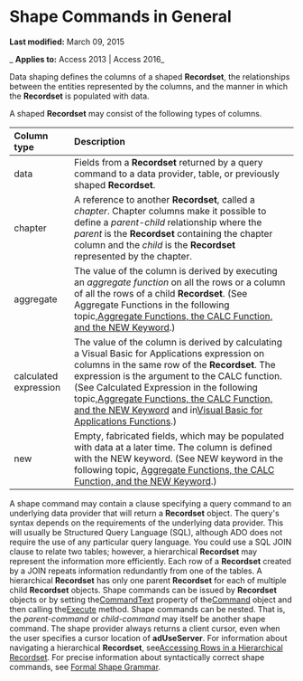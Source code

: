 
# Shape Commands in General

 **Last modified:** March 09, 2015

 _ **Applies to:** Access 2013 | Access 2016_

Data shaping defines the columns of a shaped  **Recordset**, the relationships between the entities represented by the columns, and the manner in which the **Recordset** is populated with data.

A shaped  **Recordset** may consist of the following types of columns.


|**Column type**|**Description**|
|:-----|:-----|
|data|Fields from a  **Recordset** returned by a query command to a data provider, table, or previously shaped **Recordset**.|
|chapter|A reference to another  **Recordset**, called a _chapter_. Chapter columns make it possible to define a _parent-child_ relationship where the _parent_ is the **Recordset** containing the chapter column and the _child_ is the **Recordset** represented by the chapter.|
|aggregate|The value of the column is derived by executing an  _aggregate function_ on all the rows or a column of all the rows of a child **Recordset**. (See Aggregate Functions in the following topic,[Aggregate Functions, the CALC Function, and the NEW Keyword](c91fef19-bf41-8d04-f195-5470fb18393f.md).)|
|calculated expression|The value of the column is derived by calculating a Visual Basic for Applications expression on columns in the same row of the  **Recordset**. The expression is the argument to the CALC function. (See Calculated Expression in the following topic,[Aggregate Functions, the CALC Function, and the NEW Keyword](c91fef19-bf41-8d04-f195-5470fb18393f.md) and in[Visual Basic for Applications Functions](482b1236-0051-8737-b8f8-e29e9223a739.md).)|
|new|Empty, fabricated fields, which may be populated with data at a later time. The column is defined with the NEW keyword. (See NEW keyword in the following topic, [Aggregate Functions, the CALC Function, and the NEW Keyword](c91fef19-bf41-8d04-f195-5470fb18393f.md).)|
A shape command may contain a clause specifying a query command to an underlying data provider that will return a  **Recordset** object. The query's syntax depends on the requirements of the underlying data provider. This will usually be Structured Query Language (SQL), although ADO does not require the use of any particular query language.
You could use a SQL JOIN clause to relate two tables; however, a hierarchical  **Recordset** may represent the information more efficiently. Each row of a **Recordset** created by a JOIN repeats information redundantly from one of the tables. A hierarchical **Recordset** has only one parent **Recordset** for each of multiple child **Recordset** objects.
Shape commands can be issued by  **Recordset** objects or by setting the[CommandText](0debec1c-068f-0aea-fce8-e61aa39c5907.md) property of the[Command](64f4ef03-f858-c004-b891-0c96d13a5e6e.md) object and then calling the[Execute](http://msdn.microsoft.com/library/01812c8c-403e-4428-23f6-86bda747bd0e%28Office.15%29.aspx) method.
Shape commands can be nested. That is, the  _parent-command_ or _child-command_ may itself be another shape command.
The shape provider always returns a client cursor, even when the user specifies a cursor location of  **adUseServer**.
For information about navigating a hierarchical  **Recordset**, see[Accessing Rows in a Hierarchical Recordset](db59b152-b780-539c-17ef-462e8adfb26e.md).
For precise information about syntactically correct shape commands, see [Formal Shape Grammar](a3220569-8804-3dc3-7f9f-b4f8cdab1316.md).

